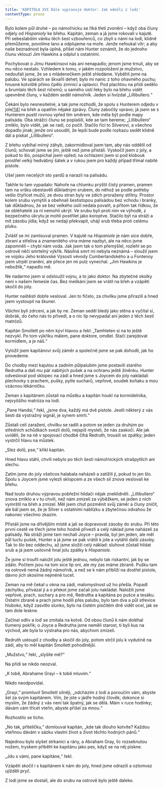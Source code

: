 ```yaml
---
title: 'KAPITOLA XVI Dále vypravuje doktor: Jak odešli z lodi'
contentType: prose
---
```


<section>

Bylo kolem půl druhé – po námořnicku se říká třetí zvonění – když oba čluny odjely od _Hispanioly_ ke břehu. Kapitán, zeman a já jsme rokovali v kajutě. Při sebeslabším vánku těch šest vzbouřenců, co zbyli s námi na lodi, klidně přemůžeme, povolíme lano a odplujeme na moře. Jenže nefoukal vítr; a aby naše bezradnost byla úplná, přišel nám Hunter oznámit, že do jednoho člunu vklouzl Jim Hawkins a odplul s ostatními.

Pochybovat o Jimu Hawkinsovi nás ani nenapadlo; jenom jsme trnuli, aby se mu něco nestalo. Vzhledem k tomu, v jakém rozpoložení je mužstvo, nedoufali jsme, že se s mládenečkem ještě shledáme. Vyběhli jsme na palubu. Ve spárách se škvařil dehet; bylo mi nanic z toho ohavného puchu; hnusné kotviště přímo čpělo zimnicí a úplavicí. Pod plachtou na přídi sedělo a brumlalo těch šest ničemů; u samého ústí řeky bylo na břehu vidět upevněné čluny, v každém seděl námořník. Jeden si hvízdal „Lillibullero.“

Čekání bylo nesnesitelné, a tak jsme rozhodli, že spolu s Hunterem odjedu v jole[\[14\]](./resources/undefined) na břeh a opatřím nějaké zprávy. Čluny zabočily vpravo; já jsem se s Hunterem pustil rovnou vpřed tím směrem, kde měla být podle mapy palisáda. Oba strážci člunu se poplašili, kde se tam bereme; „Lillibullero“ zmlklo, bylo vidět, jak se radí, co počít. Stačilo říci to Silverovi, a všechno dopadlo jinak; jenže oni usoudili, že lepší bude podle rozkazu sedět klidně dál a pískat „Lillibullero“.

Z břehu vybíhal mírný záhyb, zakormidloval jsem tam, aby nás oddělil od člunů; schovali jsme se jim, ještě než jsme přistáli. Vyskočil jsem z joly, a pokud to šlo, pospíchal jsem vpřed; na ochlazení jsem si pod klobouk prostřel velký hedvábný šátek a v rukou jsem pro každý případ třímal nabité pistole.

Ušel jsem necelých sto yardů a narazil na palisádu.

Takhle to tam vypadalo: Nahoře na chlumku prýštil čistý pramen, pramen tam na vršku obestavěli důkladným srubem, do něhož se podle potřeby vešlo čtyřicet mužů; ze dvou stran byly ve zdích proraženy střílny. Prostor kolem srubu vymýtili a obehnali šestistopou palisádou bez vchodu i branky, tak důkladnou, že se bez velkého úsilí nedala povalit, a přitom tak řídkou, že se obléhatelé za ní nemohli ukrýt. Ve srubu byli proti nim ve výhodě, z bezpečného úkrytu je mohli postřílet jako koroptve. Stačilo být na stráži a mít zásobu jídla; když se nedají překvapit, uhájí srub třeba proti celému pluku.

Zvlášť se mi zamlouval pramen. V kajutě na _Hispaniole_ je nám sice dobře, zbraní a střeliva a znamenitého vína máme nazbyt, ale na něco jsme zapomněli – chybí nám voda. Jak jsem tak o tom přemýšlel, rozlehl se po ostrově něčí smrtelný výkřik. Násilná smrt mi nebyla neznámá – sloužil jsem ve vojsku Jeho královské Výsosti vévody Cumberlandského a u Fontenoy jsem utrpěl zranění, ale přece jen mi pulz vynechal. „Jim Hawkins je nebožtík,“ napadlo mě.

Ne nadarmo jsem si odsloužil vojnu, a to jako doktor. Na zbytečné okolky není v našem řemesle čas. Bez meškání jsem se vrátil na břeh a vzápětí skočil do joly.

Hunter naštěstí dobře vesloval. Jen to fičelo, za chvilku jsme přirazili a hned jsem vystoupil na škuner.

Všichni byli zdrceni, a jak by ne. Zeman seděl bledý jako stěna a vyčítal si, dobrák, do čeho nás to přivedl, a o nic líp nevypadal ani jeden z těch šesti matrózů.

Kapitán Smollett po něm kývl hlavou a řekl: „Tamhleten si na to ještě nezvykl. Po tom výkřiku málem, pane doktore, omdlel. Stačí zarejdovat kormidlem, a je náš.“

Vyložil jsem kapitánovi svůj záměr a společně jsme se pak dohodli, jak ho provedeme.

Do chodby mezi kajutou a zadním půlpalubím jsme postavili starého Redrutha a dali mu pár nabitých pušek a na ochranu ještě žíněnku. Hunter odvesloval pod sklopec na zádi a hned jsme s Joycem do joly nakládali plechovky s prachem, pušky, pytle sucharů, vepřové, soudek koňaku a mou vzácnou lékárničku.

Zeman s kapitánem zůstali na můstku a kapitán houkl na kormidelníka, nejvyššího matróza na lodi.

„Pane Handsi,“ řekl, „jsme dva, každý má dvě pistole. Jestli některý z vás šesti dá výstražný signál, je synem smrti.“

Zůstali celí zaražení, chvilku se radili a potom se jeden za druhým po středních schůdkách svezli dolů, nejspíš mysleli, že nás zaskočí. Ale jak uviděli, že na ně v spojovací chodbě číhá Redruth, trousili se zpátky; jeden vystrčil hlavu na můstek.

„Slez dolů, pse,“ křikl kapitán.

Hned hlavu stáhl, chvíli nebylo po těch šesti námořnických strašpytlích ani slechu.

Zatím jsme do joly všelicos halabala naházeli a zatížili ji, pokud to jen šlo. Spolu s Joycem jsme vylezli sklopcem a ze všech sil znova veslovali ke břehu.

Nad touto druhou výpravou pobřežní hlídači nějak zneklidněli. „Lillibullero“ znova zmlklo a v tu chvíli, než nám zmizeli za výběžkem, se jeden z nich vymrštil na břeh a zmizel. Měl jsem chuť pozměnit svůj záměr a čluny zničit, ale bál jsem se, že je Silver s ostatními nablízku a zbytečnou odvahou že nakonec všechno zkazím.

Přistáli jsme na dřívějším místě a jali se dopravovat zásoby do srubu. Při této první cestě ve třech jsme toho hodně přivezli a celý náklad jsme naházeli za palisády. Na stráži jsme tam nechali Joyce – pravda, byl jen jeden, ale měl půl tuctu pušek, Hunter a já jsme se pak vrátili k jole a vytáhli další zásoby. Tak to šlo bez oddechu, až jsme složili celý náklad: sluhové zůstali hlídat srub a já jsem usilovně hnal jolu zpátky k _Hispaniole._

Že jsme si troufli naložit jolu ještě jednou, nebylo tak riskantní, jak by se zdálo. Počtem jsou na tom sice líp oni, ale my zas máme zbraně. Pušku tam na ostrově nemá žádný námořník, a než se k nám přiblíží na dostřel pistole, dávno jich skosíme nejméně tucet.

Zeman na mě čekal u okna na zádi, malomyslnost už ho přešla. Popadl záchytku, přivázal ji a o překot jsme začali jolu nakládat. Naložili jsme vepřové, prach, suchary a pro mě, Redrutha a kapitána po pušce a tesáku. Ostatní zbraně a prach jsme hodili přes palubu, bylo tam dva a půl střevíce hluboko, když zasvitlo slunko, bylo na čistém písčitém dně vidět ocel, jak se tam dole leskne.

Začínal odliv a loď se zmítala na kotvě. Od obou člunů k nám doléhal tlumený pokřik; o Joyce a Redrutha jsme neměli starost, ti byli kus na východ, ale byla to výstraha pro nás, abychom zmizeli.

Redruth ustoupil z chodby a skočil do joly, potom strčil jolu k vydutině na zádi, aby to měl kapitán Smollett pohodlnější.

„Mužstvo,“ řekl, „slyšíte mě?“

Na přídi se nikdo neozval.

„K tobě, Abrahame Grayi – k tobě mluvím.“

Nikdo neodpovídal.

„Grayi,“ promluvil Smollett silněji, „odcházím z lodi a poroučím vám, abyste šel za svým kapitánem. Vím, že jste v jádře hodný člověk; dokonce si myslím, že žádný z vás není tak špatný, jak se dělá. Mám v ruce hodinky; dávám vám třicet vteřin, abyste přišel za mnou.“

Rozhostilo se ticho.

„No tak, přítelíčku,“ domlouval kapitán, „kde tak dlouho kotvíte? Každou vteřinou dávám v sázku vlastní život a život těchto hodných pánů.“

Najednou bylo slyšet strkanici a rány, a Abraham Gray, líc rozseknutou nožem, tryskem přiběhl ke kapitánu jako pes, když se na něj pískne.

„Jdu s vámi, pane kapitáne,“ řekl.

Vzápětí skočil i s kapitánem k nám do joly, hned jsme odrazili a ozlomvaz ujížděli pryč.

Z lodi jsme se dostali, ale do srubu na ostrově bylo ještě daleko.

</section>
